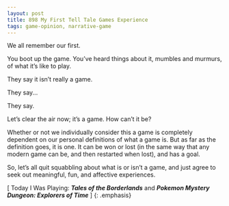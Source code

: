 ```yaml
---
layout: post
title: 898 My First Tell Tale Games Experience
tags: game-opinion, narrative-game
---
```

We all remember our first.

You boot up the game.  You’ve heard things about it, mumbles and murmurs, of what it’s like to play. 

They say it isn’t really a game.

They say...

They say.

Let’s clear the air now; it’s a game. How can’t it be?

Whether or not we individually consider this a game is completely dependent on our personal definitions of what a game is.  But as far as the definition goes, it is one.  It can be won or lost (in the same way that any modern game can be, and then restarted when lost), and has a goal.

So, let’s all quit squabbling about what is or isn’t a game, and just agree to seek out meaningful, fun, and affective experiences.

[ Today I Was Playing: ***Tales of the Borderlands*** and ***Pokemon Mystery Dungeon: Explorers of Time*** ]
{: .emphasis}